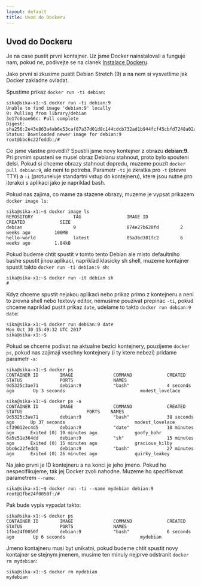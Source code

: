 ```yaml
---
layout: default
title: Uvod do Dockeru
---
```


## Uvod do Dockeru

Je na case pustit prvni kontajner. Uz jsme Docker nainstalovali a funguje nam, pokud ne, podivejte se na clanek [Instalace Dockeru](instalace-dockeru.html).

Jako prvni si zkusime pustit Debian Stretch (9) a na nem si vysvetlime jak Docker zakladne ovladat.

Spustime prikaz `docker run -ti debian`:

```
sika@sika-x1:~$ docker run -ti debian:9
Unable to find image 'debian:9' locally
9: Pulling from library/debian
3e17c6eae66c: Pull complete
Digest: sha256:2e43e863a4ab6e53caf87a37d01d8c144cdcb732ad1b944fcf45cbfd7248a02a
Status: Downloaded newer image for debian:9
root@bbc6c22feddb:/#
```

Co jsme vlastne provedli? Spustili jsme novy kontejner z obrazu __debian:9__. Pri prvnim spusteni se musel obraz Debianu stahnout, proto bylo spouteni delsi. Pokud si chceme obrazy stahnout dopredu, muzeme pouzit `docker pull debian:9`, ale neni to potreba. Parametr `-ti` je zkratka pro `-t` (otevre TTY) a `-i` (protuneluje standartni vstup do kontejneru), ktere jsou nutne pro iterakci s aplikaci jako je napriklad bash.

Pokud nas zajima, co mame za stazene obrazy, muzeme je vypsat prikazem `docker image ls`:

```
sika@sika-x1:~$ docker image ls
REPOSITORY               TAG                 IMAGE ID            CREATED             SIZE
debian                   9                   874e27b628fd        2 weeks ago         100MB
hello-world              latest              05a3bd381fc2        6 weeks ago         1.84kB
```

Pokud budeme chtit spustit v tomto tento Debian ale misto defaultniho bashe spustit jinou aplikaci, napriklad klasicky sh shell, muzeme kontajner spustit takto `docker run -ti debian:9 sh`:

```
sika@sika-x1:~$ docker run -it debian sh
#
```

Kdyz chceme spustit nejakou aplikaci nebo prikaz primo z kontejneru a neni to zrovna shell nebo textovy editor, nemusime pouzivat prepinac `-ti`, pokud chceme napriklad pustit prikaz `date`, udelame to takto `docker run debian:9 date`:

```
sika@sika-x1:~$ docker run debian:9 date
Mon Oct 30 15:49:32 UTC 2017
sika@sika-x1:~$
```

Pokud se chceme podivat na aktualne bezici kontejnery, pouzijeme `docker ps`, pokud nas zajimaji vsechny kontejnery (i ty ktere nebezi) pridame parametr `-a`:

```
sika@sika-x1:~$ docker ps
CONTAINER ID        IMAGE               COMMAND             CREATED             STATUS              PORTS               NAMES
9d5325c3ae71        debian:9            "bash"              4 seconds ago       Up 3 seconds                            modest_lovelace
```

```
sika@sika-x1:~$ docker ps -a
CONTAINER ID        IMAGE               COMMAND             CREATED             STATUS                        PORTS    NAMES
9d5325c3ae71        debian:9            "bash"              38 seconds ago      Up 37 seconds                          modest_lovelace
cf39012ec4d5        debian:9            "date"              10 minutes ago      Exited (0) 10 minutes ago              goofy_bohr
6a5c51e364dd        debian:9            "sh"                15 minutes ago      Exited (0) 15 minutes ago              gracious_kilby
bbc6c22feddb        debian:9            "bash"              27 minutes ago      Exited (0) 26 minutes ago              quirky_leakey
```

Na jako prvni je ID kontejneru a na konci je jeho jmeno. Pokud ho nespecifikujeme, tak jej Docker zvoli nahodne. Muzeme ho specifikovat parametrem `--name`:

```
sika@sika-x1:~$ docker run -ti --name mydebian debian:9
root@1fbe24f0050f:/#
```

Pak bude vypis vypadat takto:

```
sika@sika-x1:~$ docker ps
CONTAINER ID        IMAGE               COMMAND             CREATED             STATUS              PORTS               NAMES
1fbe24f0050f        debian:9            "bash"              6 seconds ago       Up 6 seconds                            mydebian
```

Jmeno kontajneru musi byt unikatni, pokud budeme chtit spustit novy kontajner se stejnym jmenem, musime ten minuly nejprve odstranit `docker rm mydebian`:

```
sika@sika-x1:~$ docker rm mydebian
mydebian
```

